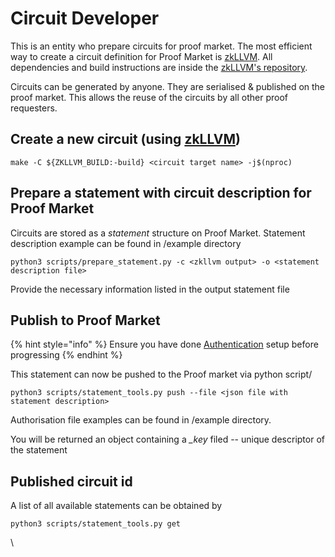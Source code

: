 # Circuit Developer

This is an entity who prepare circuits for proof market. The most efficient way to create a circuit definition for Proof Market is [zkLLVM](https://github.com/NilFoundation/zkllvm). All dependencies and build instructions are inside the [zkLLVM's repository](https://github.com/NilFoundation/zkllvm).

Circuits can be generated by anyone. They are serialised & published on the proof market. This allows the reuse of the circuits by all other proof requesters.&#x20;

## Create a new circuit (using [zkLLVM](https://github.com/NilFoundation/zkllvm))

```
make -C ${ZKLLVM_BUILD:-build} <circuit target name> -j$(nproc)
```

## Prepare a statement with circuit description for Proof Market

Circuits are stored as a _statement_ structure on Proof Market. Statement description example can be found in /example directory

```
python3 scripts/prepare_statement.py -c <zkllvm output> -o <statement description file>
```

Provide the necessary information listed in the output statement file

## Publish to Proof Market

{% hint style="info" %}
Ensure you have done [Authentication](../../guides/installation/authentication.md) setup before progressing
{% endhint %}



This statement can now be pushed to the Proof market via python script/

```
python3 scripts/statement_tools.py push --file <json file with statement description> 
```

Authorisation file examples can be found in /example directory.

You will be returned an object containing a _\_key_ filed -- unique descriptor of the statement

## Published circuit id

A list of all available statements can be obtained by

```
python3 scripts/statement_tools.py get
```

\

